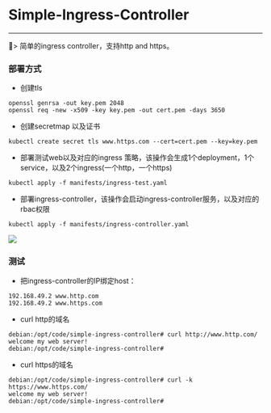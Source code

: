 # Simple-Ingress-Controller
___

> 简单的ingress controller，支持http and https。

### 部署方式
* 创建tls
```shell
openssl genrsa -out key.pem 2048
openssl req -new -x509 -key key.pem -out cert.pem -days 3650
```
* 创建secretmap 以及证书
```shell
kubectl create secret tls www.https.com --cert=cert.pem --key=key.pem
```

* 部署测试web以及对应的ingress 策略，该操作会生成1个deployment，1个service，以及2个ingress(一个http，一个https)

```shell
kubectl apply -f manifests/ingress-test.yaml
```

* 部署ingress-controller，该操作会启动ingress-controller服务，以及对应的rbac权限
```shell
kubectl apply -f manifests/ingress-controller.yaml
```



![](https://mypic-1253375948.cos.ap-shanghai.myqcloud.com/uPic/q0jXgb.png)

### 测试

* 把ingress-controller的IP绑定host：
```shell
192.168.49.2 www.http.com
192.168.49.2 www.https.com
```
* curl http的域名
```shell
debian:/opt/code/simple-ingress-controller# curl http://www.http.com/
welcome my web server!
debian:/opt/code/simple-ingress-controller#
```

* curl https的域名
```shell
debian:/opt/code/simple-ingress-controller# curl -k https://www.https.com/
welcome my web server!
debian:/opt/code/simple-ingress-controller#
```
